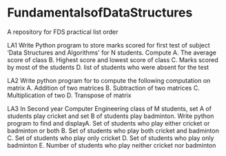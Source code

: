 # FundamentalsofDataStructures
A repository  for FDS practical list order

LA1 Write Python program to store marks scored for first test of subject ‘Data Structures
and Algorithms' for N students. Compute
A. The average score of class
B. Highest score and lowest score of class
C. Marks scored by most of the students
D. list of students who were absent for the test

LA2 Write python program for to compute the following computation on matrix
A. Addition of two matrices
B. Subtraction of two matrices
C. Multiplication of two
D. Transpose of matrix

LA3 In Second year Computer Engineering class of M students, set A of students play
cricket and set B of students play badminton. Write python program to find and
displayA. Set of students who play either cricket or badminton or both
B. Set of students who play both cricket and badminton
C. Set of students who play only cricket
D. Set of students who play only badminton
E. Number of students who play neither cricket nor badminton

